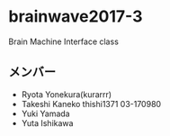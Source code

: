 # brainwave2017-3
Brain Machine Interface class


## メンバー

- Ryota Yonekura(kurarrr)
- Takeshi Kaneko thishi1371 03-170980
- Yuki Yamada
- Yuta Ishikawa